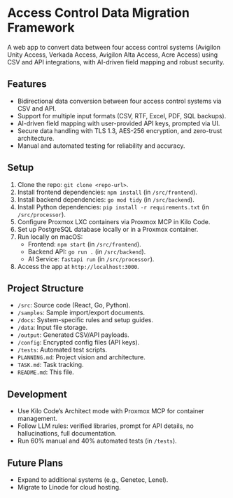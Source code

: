 # Access Control Data Migration Framework

A web app to convert data between four access control systems (Avigilon Unity Access, Verkada Access, Avigilon Alta Access, Acre Access) using CSV and API integrations, with AI-driven field mapping and robust security.

## Features
- Bidirectional data conversion between four access control systems via CSV and API.
- Support for multiple input formats (CSV, RTF, Excel, PDF, SQL backups).
- AI-driven field mapping with user-provided API keys, prompted via UI.
- Secure data handling with TLS 1.3, AES-256 encryption, and zero-trust architecture.
- Manual and automated testing for reliability and accuracy.

## Setup
1. Clone the repo: `git clone <repo-url>`.
2. Install frontend dependencies: `npm install` (in `/src/frontend`).
3. Install backend dependencies: `go mod tidy` (in `/src/backend`).
4. Install Python dependencies: `pip install -r requirements.txt` (in `/src/processor`).
5. Configure Proxmox LXC containers via Proxmox MCP in Kilo Code.
6. Set up PostgreSQL database locally or in a Proxmox container.
7. Run locally on macOS:
   - Frontend: `npm start` (in `/src/frontend`).
   - Backend API: `go run .` (in `/src/backend`).
   - AI Service: `fastapi run` (in `/src/processor`).
8. Access the app at `http://localhost:3000`.

## Project Structure
- `/src`: Source code (React, Go, Python).
- `/samples`: Sample import/export documents.
- `/docs`: System-specific rules and setup guides.
- `/data`: Input file storage.
- `/output`: Generated CSV/API payloads.
- `/config`: Encrypted config files (API keys).
- `/tests`: Automated test scripts.
- `PLANNING.md`: Project vision and architecture.
- `TASK.md`: Task tracking.
- `README.md`: This file.

## Development
- Use Kilo Code’s Architect mode with Proxmox MCP for container management.
- Follow LLM rules: verified libraries, prompt for API details, no hallucinations, full documentation.
- Run 60% manual and 40% automated tests (in `/tests`).

## Future Plans
- Expand to additional systems (e.g., Genetec, Lenel).
- Migrate to Linode for cloud hosting.